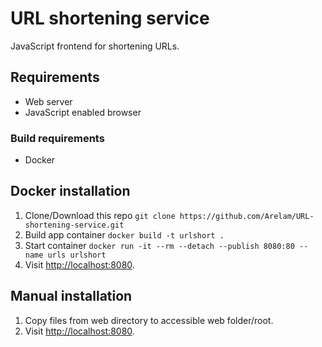 # URL shortening service

JavaScript frontend for shortening URLs. 

## Requirements
- Web server
- JavaScript enabled browser
### Build requirements
- Docker

## Docker installation
1. Clone/Download this repo `git clone https://github.com/Arelam/URL-shortening-service.git`
2. Build app container `docker build -t urlshort .`
3. Start container `docker run -it --rm --detach --publish 8080:80 --name urls urlshort`
4. Visit  [http://localhost:8080](http://localhost:8080).

## Manual installation
1. Copy files from web directory to accessible web folder/root.
2. Visit  [http://localhost:8080](http://localhost:8080).
